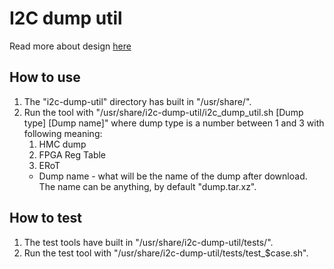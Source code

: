 # I2C dump util

Read more about design [here](https://docs.google.com/document/d/15wsQxwxEZWa7OlqIuS8R418Evw1sd2BPA1SpdCwBkTU/edit#)

## How to use
1. The "i2c-dump-util" directory has built in "/usr/share/".
2. Run the tool with "/usr/share/i2c-dump-util/i2c_dump_util.sh [Dump type] [Dump name]" where dump type is a number between 1 and 3 with following meaning:
   1. HMC dump
   2. FPGA Reg Table
   3. ERoT
   - Dump name - what will be the name of the dump after download. The name can be anything, by default "dump.tar.xz".

## How to test
1. The test tools have built in "/usr/share/i2c-dump-util/tests/".
2. Run the test tool with "/usr/share/i2c-dump-util/tests/test_$case.sh".

